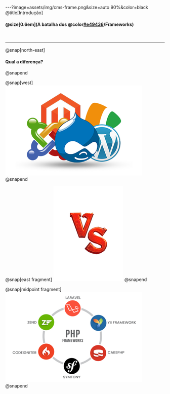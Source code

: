 ---?image=assets/img/cms-frame.png&size=auto 90%&color=black
@title[Introdução]

#### @size[0.6em](A batalha dos @color[#e49436](CMS)/Frameworks)

<br>

---

@snap[north-east]
<h4>Qual a diferença?</h4>
@snapend

@snap[west]
![](assets/img/cms.png)
@snapend

@snap[east fragment]
![](assets/img/versus.png)
@snapend

@snap[midpoint fragment]
![](assets/img/frame.png)
@snapend